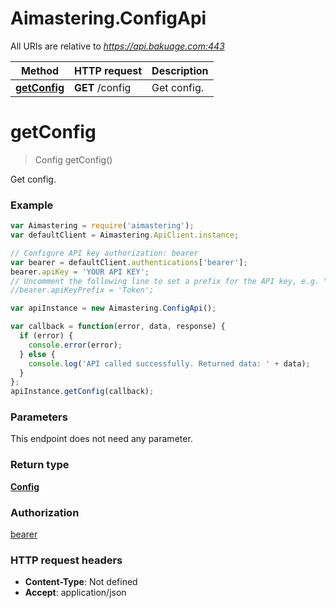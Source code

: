 # Aimastering.ConfigApi

All URIs are relative to *https://api.bakuage.com:443*

Method | HTTP request | Description
------------- | ------------- | -------------
[**getConfig**](ConfigApi.md#getConfig) | **GET** /config | Get config.


<a name="getConfig"></a>
# **getConfig**
> Config getConfig()

Get config.

### Example
```javascript
var Aimastering = require('aimastering');
var defaultClient = Aimastering.ApiClient.instance;

// Configure API key authorization: bearer
var bearer = defaultClient.authentications['bearer'];
bearer.apiKey = 'YOUR API KEY';
// Uncomment the following line to set a prefix for the API key, e.g. "Token" (defaults to null)
//bearer.apiKeyPrefix = 'Token';

var apiInstance = new Aimastering.ConfigApi();

var callback = function(error, data, response) {
  if (error) {
    console.error(error);
  } else {
    console.log('API called successfully. Returned data: ' + data);
  }
};
apiInstance.getConfig(callback);
```

### Parameters
This endpoint does not need any parameter.

### Return type

[**Config**](Config.md)

### Authorization

[bearer](../README.md#bearer)

### HTTP request headers

 - **Content-Type**: Not defined
 - **Accept**: application/json

